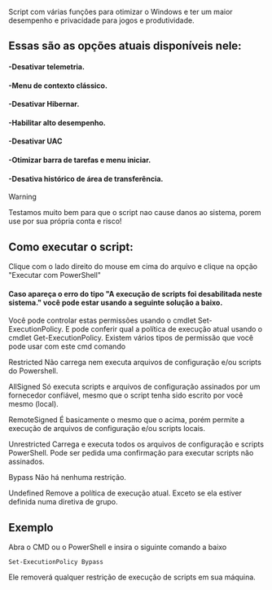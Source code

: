 Script com várias funções para otimizar o Windows e ter um maior desempenho e privacidade para jogos e produtividade.

## Essas são as opções atuais disponíveis nele:

#### -Desativar telemetria.
#### -Menu de contexto clássico.
#### -Desativar Hibernar.
#### -Habilitar alto desempenho.
#### -Desativar UAC
#### -Otimizar barra de tarefas e menu iniciar.
#### -Desativa histórico de área de transferência.

> [!Warning]
> Testamos muito bem para que o script nao cause danos ao sistema, porem use por sua própria conta e risco!

## Como executar o script:
Clique com o lado direito do mouse em cima do arquivo e clique na opção "Executar com PowerShell"


#### Caso apareça o erro do tipo "A execução de scripts foi desabilitada neste sistema." você pode estar usando a seguinte solução a baixo.

Você pode controlar estas permissões usando o cmdlet Set-ExecutionPolicy. E pode conferir qual a política de execução atual usando o cmdlet Get-ExecutionPolicy.
Existem vários tipos de permissão que você pode usar com este cmd comando

Restricted
Não carrega nem executa arquivos de configuração e/ou scripts do Powershell.

AllSigned
Só executa scripts e arquivos de configuração assinados por um fornecedor confiável, mesmo que o script tenha sido escrito por você mesmo (local).

RemoteSigned
É basicamente o mesmo que o acima, porém permite a execução de arquivos de configuração e/ou scripts locais.

Unrestricted
Carrega e executa todos os arquivos de configuração e scripts PowerShell. Pode ser pedida uma confirmação para executar scripts não assinados.

Bypass
Não há nenhuma restrição.

Undefined
Remove a política de execução atual. Exceto se ela estiver definida numa diretiva de grupo.

## Exemplo

Abra o CMD ou o PowerShell e insira o siguinte comando a baixo

```Set-ExecutionPolicy Bypass```

Ele removerá qualquer restrição de execução de scripts em sua máquina.
